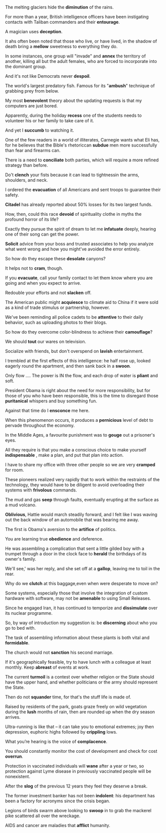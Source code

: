 The melting glaciers hide the **diminution** of the rains.

For more than a year, British intelligence officers have been instigating contacts with Taliban commanders and their **entourage**.

A magician uses **deception**.

It ahs often been noted that those who live, or have lived, in the shadow of death bring a **mellow** sweetness to everything they do.

In some instances, one group will "invade" and **annex** the territory of another, killing all but the adult females, who are forced to incorporate into the dominant group.

And it's not like Democrats never **despoil**.

The world's largest predatory fish. Famous for its "**ambush**" technique of grabbing prey from below.

My most **benevolent** theory about the updating requests is that my computers are just bored.

Apparently, during the holiday **recess** one of the students needs to volunteer his or her family to take care of it.

And yet I **succumb** to watching it.

One of the few readers in a world of illiterates, Carnegie wants what Eli has, for he believes that the Bible's rhetoriccan **subdue** men more successfully than fear and firearms can.

There is a need to **conciliate** both parties, which will require a more refined strategy than before.

Do't **clench** your fists because it can lead to tightnessin the arms, shoulders, and neck.

I ordered the **evacuation** of all Americans and sent troops to guarantee their safety.

**Citadel** has already reported about 50% losses for its two largest funds.

How, then, could this race **devoid** of spirituality clothe in myths the profound horror of its life?

Exactly they pursue the spirit of dream to let me **infatuate** deeply, hearing one of their song can get the power.

**Solicit** advice from your boss and trusted associates to help you analyze what went wrong and how you might've avoided the error entirely.

So how do they escape these **desolate** canyons?

It helps not to **cram**, though.

If you **evacuate**, call your family contact to let them know where you are going and when you expect to arrive.

Redouble your efforts and not **slacken** off.

The American public might **acquiesce** to climate aid to China if it were sold as a kind of trade stimulus or partnership, however.

We've been reminding all police cadets to be **attentive** to their daily behavior, such as uploading photos to their blogs.

So how do they overcome color-blindness to achieve their **camouflage**?

We should **tout** our wares on television.

Socialize with friends, but don't overspend on **lavish** entertainment.

I trembled at the first effects of this intelligence: he half rose up, looked eagerly round the apartment, and then sank back in a **swoon**.

Only flow .... The power is IN the flow, and each drop of water is **pliant** and soft.

President Obama is right about the need for more responsibility, but for those of you who have been responsible, this is the time to disregard those **puritanical** whispers and buy something fun.

Against that time do I **ensconce** me here.

When this phenomenon occurs, it produces a **pernicious** level of debt to pervade throughout the economy.

In the Middle Ages, a favourite punishment was to **gouge** out a prisoner's eyes.

All they require is that you make a conscious choice to make yourself **indispensable** , make a plan, and put that plan into action.

I have to share my office with three other people so we are very **cramped** for room.

These pioneers realized very rapidly that to work within the restraints of the technology, they would have to be diligent to avoid overloading their systems with **frivolous** commands.

The mud and gas **seep** through faults, eventually erupting at the surface as a mud volcano.

**Oblivious**, Hattie would march steadily forward, and I felt like I was waving out the back window of an automobile that was bearing me away.

The first is Obama's aversion to the **artifice** of politics.

You are learning true **obedience** and deference.

He was assembling a complication that sent a little gilded boy with a trumpet through a door in the clock face to **herald** the birthdays of its owner's family.

We'll see,' was her reply, and she set off at a **gallop**, leaving me to toil in the rear.

Why do we **clutch** at this baggage,even when were desperate to move on?

Some systems, especially those that involve the integration of custom hardware with software, may not be **amenable** to using Small Releases.

Since he engaged Iran, it has continued to temporize and **dissimulate** over its nuclear programme.

So, by way of introduction my suggestion is: be **discerning** about who you go to bed with.

The task of assembling information about these plants is both vital and **formidable**. 

The church would not **sanction** his second marriage.

If it's geographically feasible, try to have lunch with a colleague at least monthly. Keep **abreast** of events at work.

The current **turmoil** is a contest over whether religion or the State should have the upper hand, and whether politicians or the army should represent the State.

Then do not **squander** time, for that's the stuff life is made of.

Raised by residents of the park, goats graze freely on wild vegetation during the **lush** months of rain, then are rounded up when the dry season arrives.

Ultra-running is like that – it can take you to emotional extremes; joy then depression, euphoric highs followed by **crippling** lows.

What you’re hearing is the voice of **complacence**.

You should constantly monitor the cost of development and check for cost **overrun**.

Protection in vaccinated individuals will **wane** after a year or two, so protection against Lyme disease in previously vaccinated people will be nonexistent.

After the **slog** of the previous 12 years they feel they deserve a break.

The former investment banker has not been **indolent**: his department has been a factory for acronyms since the crisis began.

Legions of birds swarm above looking to **swoop** in to grab the mackerel pike scattered all over the wreckage.

AIDS and cancer are maladies that **afflict** humanity.

